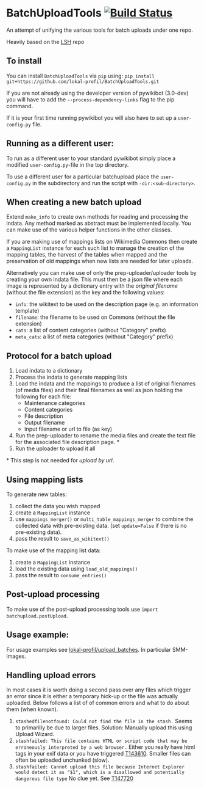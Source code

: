 BatchUploadTools [![Build Status](https://travis-ci.org/lokal-profil/BatchUploadTools.svg?branch=master)](https://travis-ci.org/lokal-profil/BatchUploadTools)
=======

An attempt of unifying the various tools for batch uploads under one repo.

Heavily based on the [LSH](https://github.com/lokal-profil/LSH) repo


## To install

You can install `BatchUploadTools` via `pip` using:
`pip install git+https://github.com/lokal-profil/BatchUploadTools.git`

If you are not already using the developer version of pywikibot (3.0-dev) you
will have to add the  `--process-dependency-links` flag to the pip command.

If it is your first time running pywikibot you will also have to set up a
`user-config.py` file.

## Running as a different user:

To run as a different user to your standard pywikibot simply place a
modified `user-config.py`-file in the top directory.

To use a different user for a particular batchupload place the `user-config.py`
in the subdirectory and run the script with `-dir:<sub-directory>`.

## When creating a new batch upload

Extend `make_info` to create own methods for reading and processing the indata.
Any method marked as abstract must be implemented locally. You can make use
of the various helper functions in the other classes.

If you are making use of mappings lists on Wikimedia Commons then create a
`MappingList` instance for each such list to manage the creation of the
mapping tables, the harvest of the tables when mapped and the preservation of
old mappings when new lists are needed for later uploads.

Alternatively you can make use of only the prep-uploader/uploader tools by
creating your own indata file. This must then be a json file where each image
is represented by a dictionary entry with the *original filename* (without
the file extension) as the key and the following values:
 - `info`: the wikitext to be used on the description page (e.g. an information
   template)
 - `filename`: the filename to be used on Commons (without the file extension)
 - `cats`: a list of content categories (without "Category" prefix)
 - `meta_cats`: a list of meta categories (without "Category" prefix)

## Protocol for a batch upload

1. Load indata to a dictionary
2. Process the indata to generate mapping lists
3. Load the indata and the mappings to produce a list of original filenames
   (of media files) and their final filenames as well as json holding the
   following for each file:
    - Maintenance categories
    - Content categories
    - File description
    - Output filename
    - Input filename or url to file (as key)
4. Run the prep-uploader to rename the media files and create the text file
   for the associated file description page. \*
5. Run the uploader to upload it all

\* This step is not needed for _upload by url_.

## Using mapping lists
To generate new tables:

1. collect the data you wish mapped
2. create a `MappingList` instance
3. use `mappings_merger()` or `multi_table_mappings_merger` to combine the
   collected data with pre-existing data. (set `update=False` if there is no pre-existing data).
4. pass the result to `save_as_wikitext()`

To make use of the mapping list data:

1. create a `MappingList` instance
2. load the existing data using `load_old_mappings()`
3. pass the result to `consume_entries()`

## Post-upload processing
To make use of the post-upload processing tools use `import batchupload.postUpload`.

## Usage example:

For usage examples see [lokal-profil/upload_batches](https://github.com/lokal-profil/upload_batches).
In particular SMM-images.

## Handling upload errors

In most cases it is worth doing a second pass over any files which trigger an
error since it is either a temporary hick-up or the file was actually uploaded.
Below follows a list of of common errors and what to do about them (when known).

1. `stashedfilenotfound: Could not find the file in the stash.` Seems to
   primarilly be due to larger files. Solution: Manually upload this using
   Upload Wizard.
2. `stashfailed: This file contains HTML or script code that may be erroneously interpreted by a web browser.`
   Either you really have html tags in your exif data or you have triggered [T143610](https://phabricator.wikimedia.org/T143610).
   Smaller files can often be uploaded unchunked (slow).
3. `stashfailed: Cannot upload this file because Internet Explorer would detect it as "$1", which is a disallowed and potentially dangerous file type`
   No clue yet. See [T147720](https://phabricator.wikimedia.org/T147720)
